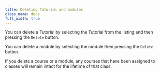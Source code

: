 ```yaml
---
title: Deleting Tutorial and modules
class_name: docs
full_width: true
---
```


You can delete a Tutorial by selecting the Tutorial from the listing and then pressing the `Delete` button. 

You can delete a module by selecting the module then pressing the `Delete` button. 

If you delete a course or a module, any courses that have been assigned to classes will remain intact for the lifetime of that class.